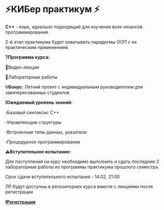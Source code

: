# ⚡️КИБер практикум ⚡️

**С++** - язык, идеально подходящий для изучения всех нюансов программирования.

2-й этап практикума будет охватывать парадигмы ООП с их практическим применением.

**❔Программа курса:**

🔹Видео-лекции 

🔹Лабораторные работы 

**💡Бонус:**
Летний проект с индивидуальным руководителем для заинтересованных студентов 

**❕Ожидаемый уровень знаний:**

▫️Базовый синтаксис С++

▫️Управляющие структуры 

▫️Встроенные типы данных, указатели

▫️Процедурное программирование 

**⚠️Вступительное испытание:**

Для поступления на курс необходимо выполнить и сдать последние 2 лабораторные работы из программы практикума прошлого семестра.

Срок сдачи вступительного испытания - 14.02, 21:00

ЛР будут доступны в репозиториях курса вместе с лекциями после регистрации

**❗️[Регистрация](https://forms.gle/79Lm6HexJYHS3iTXA)**

